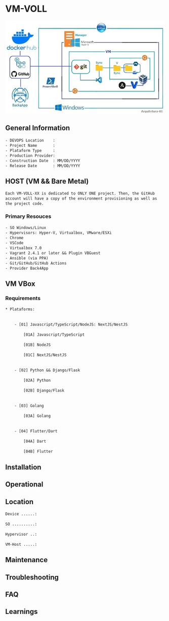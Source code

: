 # VM-VOLL 

![alt text](image.png)


## General Information

    - DEVOPS Location    :
    - Project Name       :
    - Plataform Type     :
    - Production Provider:
    - Construction Date  : MM/DD/YYYY
    - Release Date       : MM/DD/YYYY


## HOST (VM && Bare Metal) 

    Each VM-VOLL-XX is dedicated to ONLY ONE project. Then, the GitHub account will have a copy of the environment provisioning as well as the project code.


### Primary Resouces

    - SO Windows/Linux 
    - Hypervisors: Hyper-V, Virtualbox, VMware/ESXi
    - Chrome
    - VSCode
    - Virtualbox 7.0
    - Vagrant 2.4.1 or later && Plugin VBGuest
    - Ansible (via PPA)
    - Git/GitHub/GitHub Actions
    - Provider Back4App


## VM VBox 

### Requirements 

    * Plataforms:


        - [01] Javascript/TypeScript/NodeJS: NextJS/NestJS

            [01A] Javascript/TypeScript

            [01B] NodeJS

            [01C] NextJS/NestJS


        - [02] Python && Django/Flask

            [02A] Python

            [02B] Django/Flask


        - [03] Golang

            [03A] Golang


        - [04] Flutter/Dart

            [04A] Dart 

            [04B] Flutter
       

## Installation 




## Operational 



## Location

    Device ......:

    SO ..........:

    Hypervisor ..:

    VM-Host .....:


## Maintenance


## Troubleshooting


## FAQ


## Learnings
